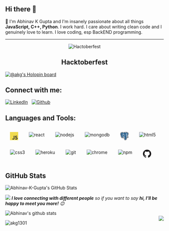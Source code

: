 ## Hi there 👋

🍁 I'm  Abhinav K Gupta and I'm insanely passionate about all things **JavaScript, C++, Python**.  I work hard.  I care about writing clean code and I genuinely love to learn. I love coding, esp BackEND programming.
<hr />

<p align="center">
    <img alt="Hactoberfest" src="https://github.com/mmuhamadamirzaidi/Hacktoberfest/blob/hacktober-2020/assets/img/hacktoberfest-logo.svg" height="100" />
    <h2 align="center">Hacktoberfest</h2>


[![@akg's Holopin board](https://holopin.me/akg)](https://holopin.io/@akg)

## Connect with me:

[<img width="26px" alt="LinkedIn" src="https://cdn.jsdelivr.net/npm/simple-icons@v3/icons/linkedin.svg" />](https://in.linkedin.com/in/abhinav-k-gupta-0948b2183)
&nbsp;
[<img width="26px" alt="Github" src="https://cdn.jsdelivr.net/npm/simple-icons@v3/icons/github.svg" />](https://github.com/AKG1301)

## Languages and Tools:

<div style="display:flex; flex-wrap:wrap">
<img alt="javascript" height="26x" style="margin: 15px 15px" src="https://raw.githubusercontent.com/github/explore/80688e429a7d4ef2fca1e82350fe8e3517d3494d/topics/javascript/javascript.png" />
&nbsp;
<img alt="react" height="26x" style="margin: 15px 15px" src="https://cdn.jsdelivr.net/npm/simple-icons@v3/icons/react.svg" /> 
&nbsp;
<img alt="nodejs" height="26x" style="margin: 15px 15px" src="https://cdn.jsdelivr.net/npm/simple-icons@v3/icons/node-dot-js.svg" />
&nbsp;
<img alt="mongodb" height="26x" style="margin: 15px 15px" src="https://cdn.jsdelivr.net/npm/simple-icons@v3/icons/mongodb.svg" />
  &nbsp;
<img alt="PostgreSQL" height="26x" style="margin: 15px 15px" src="https://raw.githubusercontent.com/github/explore/78df643247d429f6cc873026c0622819ad797942/topics/postgresql/postgresql.png" />
 &nbsp;   
<img alt="html5" height="26x" style="margin: 15px 15px" src="https://cdn.jsdelivr.net/npm/simple-icons@v3/icons/html5.svg" />
&nbsp;
<img alt="css3" height="26x" style="margin: 15px 15px" src="https://cdn.jsdelivr.net/npm/simple-icons@v3/icons/css3.svg" />
&nbsp;
<img alt="heroku" height="26x" style="margin: 15px 15px" src="https://cdn.jsdelivr.net/npm/simple-icons@v3/icons/heroku.svg" />
&nbsp;
<img alt="git" height="26x" style="margin: 15px 15px" src="https://cdn.jsdelivr.net/npm/simple-icons@v3/icons/git.svg" />
&nbsp;
<img alt="chrome" height="26x" style="margin: 15px 15px" src="https://cdn.jsdelivr.net/npm/simple-icons@v3/icons/googlechrome.svg" />
&nbsp;
<img alt="npm" height="26x" style="margin: 15px 15px" src="https://cdn.jsdelivr.net/npm/simple-icons@v3/icons/npm.svg" />
&nbsp;
<img alt="GitHub" height="26x" style="margin: 15px 15px" src="https://raw.githubusercontent.com/github/explore/78df643247d429f6cc873026c0622819ad797942/topics/github/github.png" />

</div>

## GitHub Stats


<img alt="Abhinav-K-Gupta's GitHub Stats" src="https://github-readme-stats-git-master.silvenleaf.vercel.app/api?username=AKG1301&show_icons=true&hide_border=true" />


<img src="https://media.giphy.com/media/LnQjpWaON8nhr21vNW/giphy.gif" width="60"> <em><b>I love connecting with different people</b> so if you want to say <b>hi, I'll be happy to meet you more!</b> 😊</em>

<a href="https://github.com/akg1301">
   <img align="left" src="https://github-readme-stats.vercel.app/api?username=akg1301&show_icons=true&theme=gotham&line_height=27" alt="Abhinav's github stats"/>
</a>
<br/>
<a href="https://github.com/akg1301">
  <img align="right" src="https://github-readme-stats.vercel.app/api/top-langs/?username=akg1301&theme=gotham" />
</a>
<div align="center">
  <p><img align="left" src="https://github-readme-streak-stats.herokuapp.com/?user=akg1301&theme=gotham" alt="akg1301" /></p>
</div>
<!--
**AKG1301/AKG1301** is a ✨ _special_ ✨ repository because its `README.md` (this file) appears on your GitHub profile.

Here are some ideas to get you started:

- 🔭 I’m currently working on ...
- 🌱 I’m currently learning ...
- 👯 I’m looking to collaborate on ...
- 🤔 I’m looking for help with ...
- 💬 Ask me about ...
- 📫 How to reach me: ...
- 😄 Pronouns: ...
- ⚡ Fun fact: ...
-->

